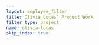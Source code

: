 ```yaml
---
layout: employee_filter
title: Olivia Lucas’ Project Work
filter_type: project
name: olivia-lucas
skip_index: true
---
```

